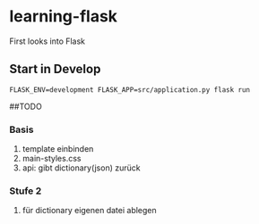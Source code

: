 # learning-flask
First looks into Flask

## Start in Develop
```commandline
FLASK_ENV=development FLASK_APP=src/application.py flask run

```

##TODO
### Basis
1. template einbinden
2. main-styles.css
3. api: gibt dictionary(json) zurück

### Stufe 2
1. für dictionary eigenen datei ablegen 